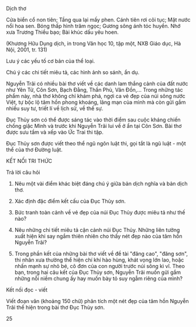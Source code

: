Dịch thơ

Cửa biển cổ non tiên;
Tầng qua lại mấy phen.
Cánh tiên rơi cõi tục;
Mặt nước nổi hoa sen.
Bóng thấp hình trăm ngọc;
Gương sông ánh tóc huyền.
Nhớ xưa Trương Thiều bạo;
Bài khúc dấu yêu hoen.

(Khương Hữu Dụng dịch, in trong Văn học 10, tập một,
NXB Giáo dục, Hà Nội, 2001, tr. 131)

Lưu ý các yếu tố cơ bản của thể loại.

Chú ý các chi tiết miêu tả, các hình ảnh so sánh, ẩn dụ.

Nguyễn Trãi có nhiều bài thơ viết về các danh lam thắng cảnh của đất nước như Yên Tử, Côn Sơn, Bạch Đằng, Thần Phù, Vân Đồn,... Trong những tác phẩm này, nhà thơ không chỉ khám phá, ngợi ca vẻ đẹp của núi sông nước Việt, tự bộc lộ tâm hồn phong khoáng, lãng mạn của mình mà còn gửi gắm nhiều suy tư, triết lí về lịch sử, về thế sự.

Đục Thủy sơn có thể được sáng tác vào thời điểm sau cuộc kháng chiến chống giặc Minh và trước khi Nguyễn Trãi lui về ở ẩn tại Côn Sơn. Bài thơ được sưu tầm và xếp vào Ức Trai thi tập.

Đục Thủy sơn được viết theo thể ngũ ngôn luật thi, gọi tắt là ngũ luật - một thể của thơ Đường luật.

KẾT NỐI TRI THỨC

Trả lời câu hỏi

1. Nêu một vài điểm khác biệt đáng chú ý giữa bản dịch nghĩa và bản dịch thơ.

2. Xác định đặc điểm kết cấu của Đục Thủy sơn.

3. Bức tranh toàn cảnh về vẻ đẹp của núi Đục Thủy được miêu tả như thế nào?

4. Nêu những chi tiết miêu tả cận cảnh núi Đục Thủy. Những liên tưởng xuất hiện khi say ngắm thiên nhiên cho thấy nét đẹp nào của tâm hồn Nguyễn Trãi?

5. Trong phần kết của những bài thơ viết về đề tài "đăng cao", "đăng sơn", thi nhân xưa thường thể hiện chí khí hào hùng, khát vọng lớn lao, hoặc nhấn mạnh sự nhỏ bé, cô đơn của con người trước núi sông kì vĩ. Theo bạn, trong hai câu kết của Đục Thủy sơn, Nguyễn Trãi muốn gửi gắm những nỗi niềm chung ấy hay muốn bày tỏ suy ngẫm riêng của mình?

Kết nối đọc - viết

Viết đoạn văn (khoảng 150 chữ) phân tích một nét đẹp của tâm hồn Nguyễn Trãi thể hiện trong bài thơ Đục Thủy sơn.

25